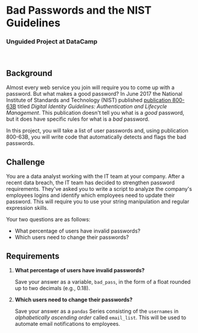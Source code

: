 # Bad Passwords and the NIST Guidelines
### Unguided Project at DataCamp
<br>


## Background
Almost every web service you join will require you to come up with a password. But what makes a good password? In June 2017 the National Institute of Standards and Technology (NIST) published [publication 800-63B](https://pages.nist.gov/800-63-3/sp800-63b.html) titled *Digital Identity Guidelines: Authentication and Lifecycle Management*. This publication doesn't tell you what is a *good* password, but it does have specific rules for what is a *bad* password.

In this project, you will take a list of user passwords and, using publication 800-63B, you will write code that automatically detects and flags the bad passwords.

## Challenge
You are a data analyst working with the IT team at your company. After a recent data breach, the IT team has decided to strengthen password requirements. They've asked you to write a script to analyze the company's employees logins and identify which employees need to update their password. This will require you to use your string manipulation and regular expression skills.

Your two questions are as follows:

- What percentage of users have invalid passwords?
- Which users need to change their passwords? 

## Requirements
1. **What percentage of users have invalid passwords?**

    Save your answer as a variable, `bad_pass`, in the form of a float rounded up to two decimals (e.g., 0.18).

2. **Which users need to change their passwords?**

    Save your answer as a `pandas` Series consisting of the `usernames` in *alphabetically ascending order* called `email_list`. This will be used to automate email notifications to employees.
